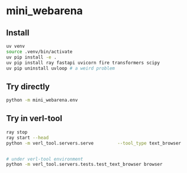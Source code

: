 # mini_webarena
## Install
```bash
uv venv
source .venv/bin/activate
uv pip install -e .
uv pip install ray fastapi uvicorn fire transformers scipy
uv pip uninstall uvloop # a weird problem
```

## Try directly
```bash
python -m mini_webarena.env
```

## Try in verl-tool
```bash
ray stop
ray start --head
python -m verl_tool.servers.serve         --tool_type text_browser         --url=http://localhost:5003/get_observation --port 5003


# under verl-tool environment
python -m verl_tool.servers.tests.test_text_browser browser             --url=http://localhost:5003/get_observation
```
